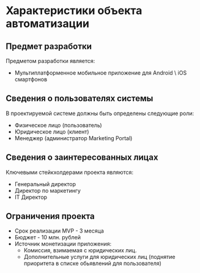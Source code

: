 # Характеристики объекта автоматизации

## Предмет разработки

Предметом разработки является: 

- Мультиплатформенное мобильное приложение для Android \ iOS смартфонов

## Сведения о пользователях системы

В проектируемой системе должны быть определены следующие роли:

- Физическое лицо  (пользователь)
- Юридическое лицо (клиент)
- Менеджер (администратор Marketing Portal)

## Сведения о заинтересованных лицах

Ключевыми стейкхолдерами проекта являются:

- Генеральный директор
- Директор по маркетингу
- IT Директор

## Ограничения проекта

- Срок реализации MVP - 3 месяца
- Бюджет - 10 млн. рублей
- Источник монетизации приложения:
    - Комиссия, взимаемая с юридических лиц.
    - Дополнительные услуги для юридических лиц (поднятие приоритета в списке обьявлений для пользователя)
